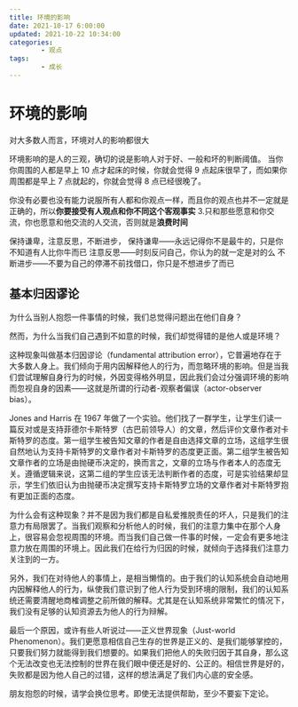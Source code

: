 ```yaml
---
title: 环境的影响
date: 2021-10-17 6:00:00
updated: 2021-10-22 10:34:00
categories:
        - 观点
tags:
        - 成长
---
```


# 环境的影响

对大多数人而言，环境对人的影响都很大

环境影响的是人的三观，确切的说是影响人对于好、一般和坏的判断阈值。
当你你周围的人都是早上 10 点才起床的时候，你就会觉得 9 点起床很早了，而如果你周围都是早上 7 点就起的，你就会觉得 8 点已经很晚了。

你没有必要也没有能力说服所有人都和你观点一样，而且你的观点也并不一定就是正确的，所以**你要接受有人观点和你不同这个客观事实** 3.只和那些愿意和你交流，你也愿意和他交流的人交流，否则就是**浪费时间**

保持谦卑，注意反思，不断进步，
保持谦卑——永远记得你不是最牛的，只是你不知道有人比你牛而已
注意反思——时刻反问自己，你认为的就一定是对的么
不断进步——不要为自己的停滞不前找借口，你只是不想进步了而已

## 基本归因谬论

为什么当别人抱怨一件事情的时候，我们总觉得问题出在他们自身？

然而，为什么当我们自己遇到不如意的时候，我们却觉得错的是他人或是环境？

这种现象叫做基本归因谬论（fundamental attribution error），它普遍地存在于大多数人身上。我们倾向于用内因解释他人的行为，而忽略环境的影响。但是当我们尝试理解自身行为的时候，外因变得格外明显，因此我们会过分强调环境的影响而忽视自身的因素——这就是所谓的行动者-观察者偏误（actor-observer bias）。

Jones and Harris 在 1967 年做了一个实验。他们找了一群学生，让学生们读一篇反对或是支持菲德尔卡斯特罗（古巴前领导人）的文章，然后评价文章作者对卡斯特罗的态度。第一组学生被告知文章的作者是自由选择文章的立场，这组学生很自然地认为支持卡斯特罗的文章作者对卡斯特罗的态度更正面。第二组学生被告知文章作者的立场是由抛硬币决定的，换而言之，文章的立场与作者本人的态度无关。遵循逻辑来说，这第二组的学生应该无法判断作者的态度，可是实验结果却显示，学生们依旧认为由抛硬币决定撰写支持卡斯特罗立场的文章作者对卡斯特罗抱有更加正面的态度。

为什么会有这种现象？并不是因为我们都是自私爱推脱责任的坏人，只是我们的注意力有局限罢了。当我们观察和分析他人的时候，我们的注意力集中在那个人身上，很容易会忽视周围的环境。而当我们自己做一件事的时候，一定会有更多地注意力放在周围的环境上。因此我们在给行为归因的时候，就倾向于选择我们注意力关注到的一方。

另外，我们在对待他人的事情上，是相当懒惰的。由于我们的认知系统会自动地用内因解释他人的行为，纵使我们意识到了他人行为受到环境的限制，我们的认知系统还需要清醒地商榷调整之前所做的解释。尤其是在认知系统非常繁忙的情况下，我们没有足够的认知资源去为他人的行为辩解。

最后一个原因，或许有些人听说过——正义世界现象（Just-world Phenomenon）。我们更愿意相信自己生存的世界是正义的、是我们能够掌控的，只要我们努力就能得到我们想要的。如果我们把他人的失败归因于其自身，那么这个无法改变也无法控制的世界在我们眼中便还是好的、公正的。相信世界是好的，失败都是因为他人自己的过错，这样的想法满足了我们内心底的安全感。

朋友抱怨的时候，请学会换位思考。即使无法提供帮助，至少不要妄下定论。
